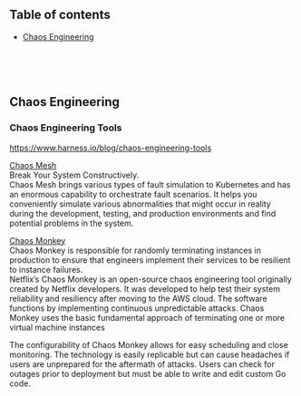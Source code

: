 ## Table of contents
- [Chaos Engineering](#chaos-engineering)

<br/>
<br/>
<br/>

## Chaos Engineering

### Chaos Engineering Tools

https://www.harness.io/blog/chaos-engineering-tools

[Chaos Mesh](https://chaos-mesh.org/)      
Break Your System Constructively.    
Chaos Mesh brings various types of fault simulation to Kubernetes and has an enormous capability to orchestrate fault scenarios. It helps you conveniently simulate various abnormalities that might occur in reality during the development, testing, and production environments and find potential problems in the system.

[Chaos Monkey](https://netflix.github.io/chaosmonkey/)   
Chaos Monkey is responsible for randomly terminating instances in production to ensure that engineers implement their services to be resilient to instance failures.   
Netflix’s Chaos Monkey is an open-source chaos engineering tool originally created by Netflix developers. It was developed to help test their system reliability and resiliency after moving to the AWS cloud. The software functions by implementing continuous unpredictable attacks. Chaos Monkey uses the basic fundamental approach of terminating one or more virtual machine instances

The configurability of Chaos Monkey allows for easy scheduling and close monitoring. The technology is easily replicable but can cause headaches if users are unprepared for the aftermath of attacks. Users can check for outages prior to deployment but must be able to write and edit custom Go code.
